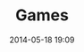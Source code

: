 ---
layout: default
title: "Games"
date: 2014-05-18 19:09
comments: true
sharing: true
footer: true
---